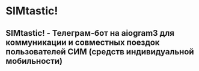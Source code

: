 # SIMtastic!
## SIMtastic! - Телеграм-бот на aiogram3 для коммуникации и совместных поездок пользователей СИМ (средств индивидуальной мобильности)

